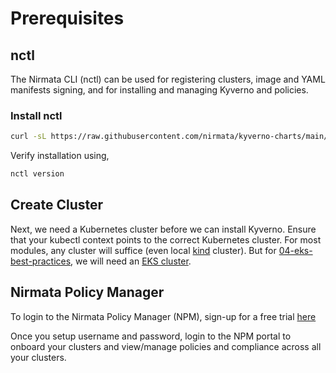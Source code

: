 # Prerequisites

## nctl
The Nirmata CLI (nctl) can be used for registering clusters, image and YAML manifests signing, and for installing and managing Kyverno and policies.

### Install nctl
```sh
curl -sL https://raw.githubusercontent.com/nirmata/kyverno-charts/main/scripts/n4k/nctl-install.sh | sh
```

Verify installation using,
```sh
nctl version
```

## Create Cluster
Next, we need a Kubernetes cluster before we can install Kyverno. Ensure that your kubectl context points to the correct Kubernetes cluster. For most modules, any cluster will suffice (even local [kind](https://kind.sigs.k8s.io/) cluster). But for [04-eks-best-practices](./../04-eks-best-practices/README.md), we will need an [EKS cluster](https://docs.aws.amazon.com/eks/latest/userguide/create-cluster.html).

## Nirmata Policy Manager
To login to the Nirmata Policy Manager (NPM), sign-up for a free trial [here](https://www.nirmata.io/security/signup.html?product=NPMK)

Once you setup username and password, login to the NPM portal to onboard your clusters and view/manage policies and compliance across all your clusters.